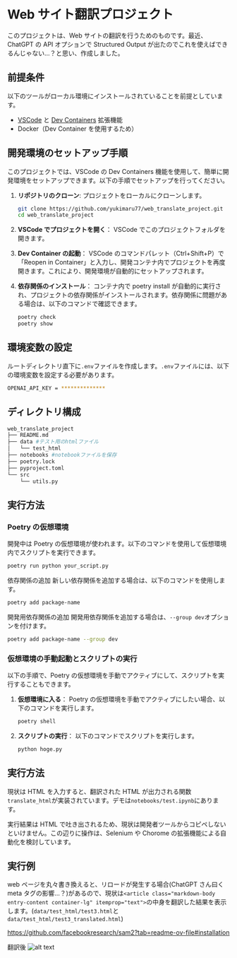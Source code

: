 # Web サイト翻訳プロジェクト

このプロジェクトは、Web サイトの翻訳を行うためのものです。最近、ChatGPT の API オプションで Structured Output が出たのでこれを使えばできるんじゃない…？と思い、作成しました。

## 前提条件

以下のツールがローカル環境にインストールされていることを前提としています。

- [VSCode](https://code.visualstudio.com/) と [Dev Containers](https://marketplace.visualstudio.com/items?itemName=ms-vscode-remote.remote-containers) 拡張機能
- Docker（Dev Container を使用するため）

## 開発環境のセットアップ手順

このプロジェクトでは、VSCode の Dev Containers 機能を使用して、簡単に開発環境をセットアップできます。以下の手順でセットアップを行ってください。

1. **リポジトリのクローン**:
   プロジェクトをローカルにクローンします。
   ```bash
   git clone https://github.com/yukimaru77/web_translate_project.git
   cd web_translate_project
   ```
2. **VSCode でプロジェクトを開く**：
   VSCode でこのプロジェクトフォルダを開きます。

3. **Dev Container の起動**： VSCode のコマンドパレット（Ctrl+Shift+P）で「Reopen in Container」と入力し、開発コンテナ内でプロジェクトを再度開きます。これにより、開発環境が自動的にセットアップされます。

4. **依存関係のインストール**： コンテナ内で poetry install が自動的に実行され、プロジェクトの依存関係がインストールされます。依存関係に問題がある場合は、以下のコマンドで確認できます。
   ```bash
   poetry check
   poetry show
   ```

## 環境変数の設定

ルートディレクトリ直下に`.env`ファイルを作成します。`.env`ファイルには、以下の環境変数を設定する必要があります。

```bash
OPENAI_API_KEY = **************
```

## ディレクトリ構成

```bash
web_translate_project
├── README.md
├── data #テスト用のhtmlファイル
│   └── test_html
├── notebooks #notebookファイルを保存
├── poetry.lock
├── pyproject.toml
└── src
    └── utils.py
```

## 実行方法

### Poetry の仮想環境

開発中は Poetry の仮想環境が使われます。以下のコマンドを使用して仮想環境内でスクリプトを実行できます。

```bash
poetry run python your_script.py
```

依存関係の追加
新しい依存関係を追加する場合は、以下のコマンドを使用します。

```bash
poetry add package-name
```

開発用依存関係の追加
開発用依存関係を追加する場合は、`--group dev`オプションを付けます。

```bash
poetry add package-name --group dev
```

### 仮想環境の手動起動とスクリプトの実行

以下の手順で、Poetry の仮想環境を手動でアクティブにして、スクリプトを実行することもできます。

1. **仮想環境に入る**：
   Poetry の仮想環境を手動でアクティブにしたい場合、以下のコマンドを実行します。

   ```bash
   poetry shell
   ```

2. **スクリプトの実行**：
   以下のコマンドでスクリプトを実行します。

   ```bash
   python hoge.py
   ```

## 実行方法

現状は HTML を入力すると、翻訳された HTML が出力される関数`translate_html`が実装されています。デモは`notebooks/test.ipynb`にあります。

実行結果は HTML で吐き出されるため、現状は開発者ツールからコピペしないといけません。この辺りに操作は、Selenium や Chorome の拡張機能による自動化を検討しています。

## 実行例

web ページを丸々書き換えると、リロードが発生する場合(ChatGPT さん曰く meta タグの影響…？)があるので、現状は`<article class="markdown-body entry-content container-lg" itemprop="text">`の中身を翻訳した結果を表示します。(`data/test_html/test3.html`と`data/test_html/test3_translated.html`)

https://github.com/facebookresearch/sam2?tab=readme-ov-file#installation

翻訳後
![alt text](image.png)
